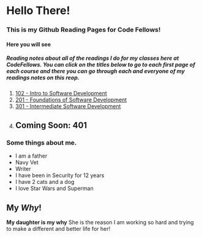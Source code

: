 # Hello There! 

### This is my Github Reading Pages for Code Fellows! 

#### Here you will see

##### Reading notes about all of the readings I do for my classes here at CodeFellows. You can click on the titles below to go to each first page of each course and there you can go through each and everyone of my readings notes on this reop. 



1. [102 - Intro to Software Development](./class-03.md)
1. [201 - Foundations of Software Development](../201/class.03.md) 
1. [301 - Intermediate Software Development](../301/class301.1.md)
1. ## Coming Soon: 401 

 

### Some things about me. 
* I am a father 
* Navy Vet 
* Writer 
* I have been in Security for 12 years 
* I have 2 cats and a dog
* I love Star Wars and Superman

## My *Why*! 
**My daughter is my why** She is the reason I am working so hard and trying to make a different and better life for her! 
